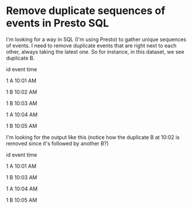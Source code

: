 
# Remove duplicate sequences of events in Presto SQL

I'm looking for a way in SQL (I'm using Presto) to gather unique sequences of events. I need to remove duplicate events that are right next to each other, always taking the latest one.
So for instance, in this dataset, we see duplicate B.




id
event
time




1
A
10:01 AM


1
B
10:02 AM


1
B
10:03 AM


1
A
10:04 AM


1
B
10:05 AM




I'm looking for the output like this (notice how the duplicate B at 10:02 is removed since it's followed by another B?)




id
event
time




1
A
10:01 AM


1
B
10:03 AM


1
A
10:04 AM


1
B
10:05 AM



 
        